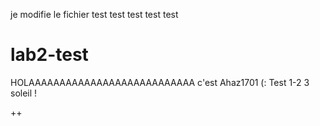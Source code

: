 je modifie le fichier
test test test test test
# lab2-test

HOLAAAAAAAAAAAAAAAAAAAAAAAAAAA c'est Ahaz1701 (:
Test 1-2
3 soleil !

++
